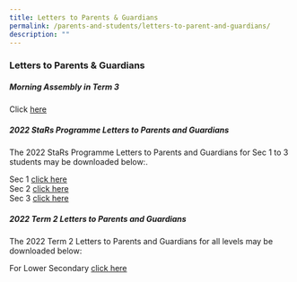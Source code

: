 ```yaml
---
title: Letters to Parents & Guardians
permalink: /parents-and-students/letters-to-parent-and-guardians/
description: ""
---
```

### Letters to Parents & Guardians

##### Morning Assembly in Term 3
Click [here](/files/Morning%20Assembly%20in%20Term%203.pdf)

##### 2022 StaRs Programme Letters to Parents and Guardians

The 2022 StaRs Programme Letters to Parents and Guardians for Sec 1 to 3 students may be downloaded below:.

Sec 1 [click here]((/files/StaRs%20Prog%20Letter%20to%20Parents_Sec1.pdf))  [](/files/StaRs%20Prog%20Letter%20to%20Parents_Sec1.pdf) <br>
Sec 2 [click here]((/files/StaRs%20Prog%20Letter%20to%20Parents_Sec2.pdf))[](/files/StaRs%20Prog%20Letter%20to%20Parents_Sec2.pdf) <br>
Sec 3 [click here]((/files/StaRs%20Prog%20Letter%20to%20Parents_Sec3.pdf)) [](/files/StaRs%20Prog%20Letter%20to%20Parents_Sec3.pdf)

##### 2022 Term 2 Letters to Parents and Guardians
The 2022 Term 2 Letters to Parents and Guardians for all levels may be downloaded below:

For Lower Secondary [click here]((/files/2022%20Term%202%20Letter%20to%20Parents_Lower%20Sec.pdf)) [](/files/2022%20Term%202%20Letter%20to%20Parents_Lower%20Sec.pdf)